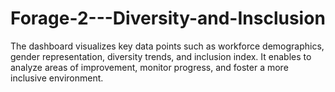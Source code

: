 # Forage-2---Diversity-and-Insclusion
The dashboard visualizes key data points such as workforce demographics, gender representation, diversity trends, and inclusion index. It enables to analyze areas of improvement, monitor progress, and foster a more inclusive environment.

